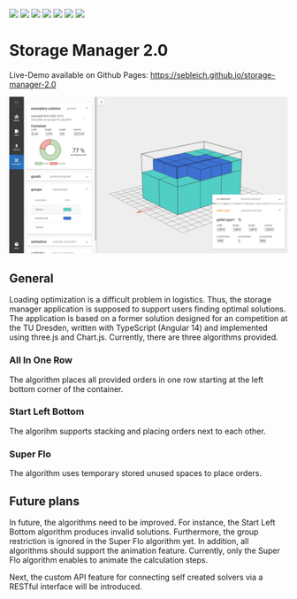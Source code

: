 ![](https://img.shields.io/badge/JavaScript-F7DF1E.svg?style=for-the-badge&logo=JavaScript&logoColor=black)
![](https://img.shields.io/badge/TypeScript-3178C6.svg?style=for-the-badge&logo=TypeScript&logoColor=white)
![](https://img.shields.io/badge/Angular-DD0031.svg?style=for-the-badge&logo=Angular&logoColor=white)
![](https://img.shields.io/badge/Three.js-000000.svg?style=for-the-badge&logo=threedotjs&logoColor=white)
![](https://img.shields.io/badge/Chart.js-FF6384.svg?style=for-the-badge&logo=chartdotjs&logoColor=white)
![](https://img.shields.io/badge/Jasmine-8A4182.svg?style=for-the-badge&logo=Jasmine&logoColor=white)
![](https://img.shields.io/badge/Cypress.svg?style=for-the-badge&logo=Cypress&logoColor=white)


# Storage Manager 2.0

Live-Demo available on Github Pages: <https://sebleich.github.io/storage-manager-2.0>

![Preview of a solution](src/assets/demo.PNG)

## General

Loading optimization is a difficult problem in logistics.
Thus, the storage manager application is supposed to support users finding optimal solutions.
The application is based on a former solution designed for an competition at the TU Dresden, written with TypeScript (Angular 14) and implemented using three.js and Chart.js.
Currently, there are three algorithms provided.

### All In One Row

The algorithm places all provided orders in one row starting at the left bottom corner of the container.

### Start Left Bottom

The algorihm supports stacking and placing orders next to each other.

### Super Flo

The algorithm uses temporary stored unused spaces to place orders.

## Future plans

In future, the algorithms need to be improved.
For instance, the Start Left Bottom algorithm produces invalid solutions.
Furthermore, the group restriction is ignored in the Super Flo algorithm yet.
In addition, all algorithms should support the animation feature.
Currently, only the Super Flo algorithm enables to animate the calculation steps.

Next, the custom API feature for connecting self created solvers via a RESTful interface will be introduced.
